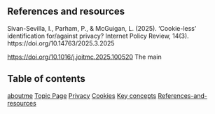 
<h2>References and resources</h2>
Sivan-Sevilla, I., Parham, P., & McGuigan, L. (2025). ‘Cookie-less’ identification for/against privacy? Internet Policy Review, 14(3). https://doi.org/10.14763/2025.3.2025

https://doi.org/10.1016/j.joitmc.2025.100520
The 
main

 <h2>Table of contents</h2>
<a href=" # gh repo clone chandber/About-Me">aboutme</a>
 <a href=" # Topic-pages-Cookies">Topic Page</a>
  <a href=" # gh repo clone chandber/Privacy">Privacy</a>
  <a href=" # gh repo clone chandber/Topic-pages-Cookies">Cookies</a>
  <a href=" #gh repo clone chandber/Key-concepts-page ">Key concepts</a>
  <a href=" gh repo clone chandber/References-and-resources-page-">References-and-resources</a>
